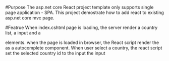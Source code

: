 #Purpose
The asp.net core React project template only supports single page application - SPA. 
This project demostrate how to add react to existing asp.net core mvc page.

#Featrue
When index.cshtml page is loading,  the server render a country list, a input and a <div> elements.
when the page is loaded in browser, the React script render the <div> as a autocomplete component.
When user select a country, the react script set the selected country id to the input
the input 

